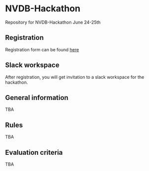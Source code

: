 # NVDB-Hackathon
Repository for NVDB-Hackathon June 24-25th

## Registration
Registration form can be found [here](https://docs.google.com/forms/d/e/1FAIpQLScPrNp60y64bhgeBWeho6t3uDYlnE1bjeuu8apUUiyVfp1Sfw/viewform?usp=sf_link)

## Slack workspace
After registration, you will get invitation to a slack workspace for the hackathon.

## General information
TBA

## Rules 
TBA

## Evaluation criteria
TBA

